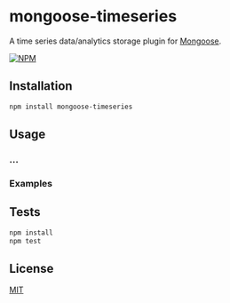 # mongoose-timeseries

A time series data/analytics storage plugin for [Mongoose](http://mongoosejs.com).

[![NPM](https://nodei.co/npm/mongoose-timeseries.png?downloads=true&downloadRank=true&stars=true)](https://nodei.co/npm/mongoose-timeseries/)

## Installation

```sh
npm install mongoose-timeseries
```

## Usage


### ...


### Examples


## Tests

```sh
npm install
npm test
```

## License

[MIT](LICENSE)
